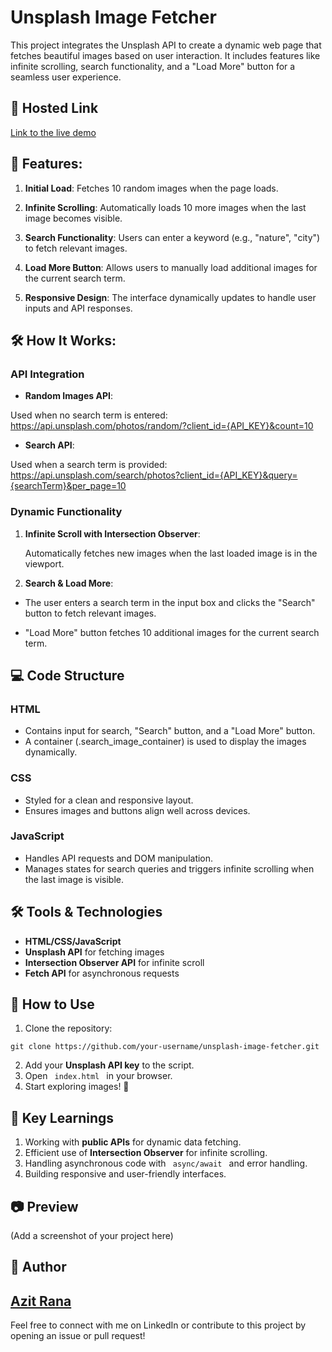 # Unsplash Image Fetcher

This project integrates the Unsplash API to create a dynamic web page that fetches beautiful images based on user interaction. It includes features like infinite scrolling, search functionality, and a "Load More" button for a seamless user experience.

## 🌟 Hosted Link

[Link to the live demo](https://azit-rana0.github.io/Assignment-with-JS/imageSearchApp/index.html)

## 🚀 Features:

1. **Initial Load**: Fetches 10 random images when the page loads.

2. **Infinite Scrolling**: Automatically loads 10 more images when the last image becomes visible.
3. **Search Functionality**: Users can enter a keyword (e.g., "nature", "city") to fetch relevant images.
4. **Load More Button**: Allows users to manually load additional images for the current search term.
5. **Responsive Design**: The interface dynamically updates to handle user inputs and API responses.

## 🛠 How It Works:

### API Integration

- **Random Images API**:

Used when no search term is entered:
https://api.unsplash.com/photos/random/?client_id={API_KEY}&count=10

- **Search API**:

Used when a search term is provided:
https://api.unsplash.com/search/photos?client_id={API_KEY}&query={searchTerm}&per_page=10

### Dynamic Functionality

1. **Infinite Scroll with Intersection Observer**:

   Automatically fetches new images when the last loaded image is in the viewport.

2. **Search & Load More**:

- The user enters a search term in the input box and clicks the "Search" button to fetch relevant images.

- "Load More" button fetches 10 additional images for the current search term.

## 💻 Code Structure

### HTML

- Contains input for search, "Search" button, and a "Load More" button.
- A container (.search_image_container) is used to display the images dynamically.

### CSS

- Styled for a clean and responsive layout.
- Ensures images and buttons align well across devices.

### JavaScript

- Handles API requests and DOM manipulation.
- Manages states for search queries and triggers infinite scrolling when the last image is visible.

## 🛠 Tools & Technologies

- **HTML/CSS/JavaScript**
- **Unsplash API** for fetching images
- **Intersection Observer API** for infinite scroll
- **Fetch API** for asynchronous requests

## 📄 How to Use

1. Clone the repository:

```
git clone https://github.com/your-username/unsplash-image-fetcher.git
```

2. Add your **Unsplash API key** to the script.
3. Open <code> index.html </code> in your browser.
4. Start exploring images! 🌟

## 🔑 Key Learnings

1. Working with **public APIs** for dynamic data fetching.
2. Efficient use of **Intersection Observer** for infinite scrolling.
3. Handling asynchronous code with <code> async/await </code> and error handling.
4. Building responsive and user-friendly interfaces.

## 📷 Preview

(Add a screenshot of your project here)

## 👥 Author

## [Azit Rana](https://www.linkedin.com/in/azitrana/)

Feel free to connect with me on LinkedIn or contribute to this project by opening an issue or pull request!
